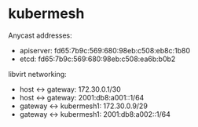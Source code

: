 # kubermesh

Anycast addresses:
- apiserver: fd65:7b9c:569:680:98eb:c508:eb8c:1b80
- etcd: fd65:7b9c:569:680:98eb:c508:ea6b:b0b2

libvirt networking:
- host <-> gateway: 172.30.0.1/30
- host <-> gateway: 2001:db8:a001::1/64
- gateway <-> kubermesh1: 172.30.0.9/29
- gateway <-> kubermesh1: 2001:db8:a002::1/64
